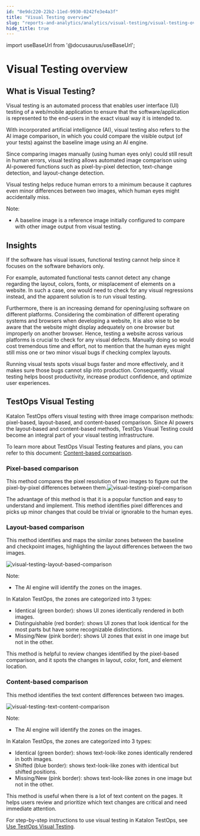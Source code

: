 ```yaml
---
id: "8e9dc220-22b2-11ed-9930-0242fe3e4a3f"
title: "Visual Testing overview"
slug: "reports-and-analytics/analytics/visual-testing/visual-testing-overview"
hide_title: true
---
```

import useBaseUrl from '@docusaurus/useBaseUrl';


# <a id="id_visual-testing-overview" class="anchor_top_offset"/><a id="ariaid-title1" class="anchor_top_offset"/>Visual Testing overview


## What is Visual Testing?

<p xmlns="http://www.w3.org/1999/xhtml" className="p">Visual testing is an automated process that enables user   interface (UI) testing of a web/mobile application to ensure that   the software/application is represented to the end-users in the   exact visual way it is intended to.</p> 
<p xmlns="http://www.w3.org/1999/xhtml" className="p">With incorporated artificial intelligence (AI), visual testing   also refers to the AI image comparison, in which you could compare   the visible output (of your tests) against the baseline image using   an AI engine.</p> 
<p xmlns="http://www.w3.org/1999/xhtml" className="p">Since comparing images manually (using human eyes only) could   still result in human errors, visual testing allows automated image   comparison using AI-powered functions such as pixel-by-pixel   detection, text-change detection, and layout-change detection.</p> 
<p xmlns="http://www.w3.org/1999/xhtml" className="p">Visual testing helps reduce human errors to a minimum because it   captures even minor differences between two images, which human   eyes might accidentally miss.</p> 
<div xmlns="http://www.w3.org/1999/xhtml" className="p"><div className="note note note_note"><span className="note__title">Note:</span> <ul className="ul"><li className="li"><p className="p">A baseline image is a reference image initially configured to compare with other image output from visual testing.</p></li></ul></div></div>

## Insights

<p xmlns="http://www.w3.org/1999/xhtml" className="p">If the software has visual issues, functional testing cannot   help since it focuses on the software behaviors only.</p> 
<p xmlns="http://www.w3.org/1999/xhtml" className="p">For example, automated functional tests cannot detect any change   regarding the layout, colors, fonts, or misplacement of elements on   a website. In such a case, one would need to check for any visual   regressions instead, and the apparent solution is to run visual   testing.</p> 
<p xmlns="http://www.w3.org/1999/xhtml" className="p">Furthermore, there is an increasing demand for opening/using   software on different platforms. Considering the combination of   different operating systems and browsers when developing a website,   it is also wise to be aware that the website might display   adequately on one browser but improperly on another browser. Hence,   testing a website across various platforms is crucial to check for   any visual defects. Manually doing so would cost tremendous time   and effort, not to mention that the human eyes might still miss one   or two minor visual bugs if checking complex layouts.</p> 
<p xmlns="http://www.w3.org/1999/xhtml" className="p">Running visual tests spots visual bugs faster and more   effectively, and it makes sure those bugs cannot slip into   production. Consequently, visual testing helps boost productivity,   increase product confidence, and optimize user experiences.</p> 

## <a id="id_3" class="anchor_top_offset"/>TestOps Visual Testing

<p xmlns="http://www.w3.org/1999/xhtml" className="p">Katalon TestOps offers visual testing with three image   comparison methods: pixel-based, layout-based, and content-based   comparison. Since AI powers the layout-based and content-based   methods, TestOps Visual Testing could become an integral part of   your visual testing infrastructure.</p> 
<p xmlns="http://www.w3.org/1999/xhtml" className="p">To learn more about TestOps Visual Testing features and plans, you can refer to this document: <a className="xref" href="#">Content-based comparison</a>.</p> 

### <a id="id_4" class="anchor_top_offset"/>Pixel-based comparison

<p xmlns="http://www.w3.org/1999/xhtml" className="p">This method compares the pixel resolution of two images to   figure out the pixel-by-pixel differences between them.<img className="image" src={useBaseUrl("/8e99ca80-22b2-11ed-9930-0242fe3e4a3f.png")} alt="visual-testing-pixel-comparison" /></p> 
<p xmlns="http://www.w3.org/1999/xhtml" className="p">The advantage of this method is that it is a popular function   and easy to understand and implement. This method identifies pixel   differences and picks up minor changes that could be trivial or   ignorable to the human eyes.</p> 

### <a id="id_5" class="anchor_top_offset"/>Layout-based comparison

<p xmlns="http://www.w3.org/1999/xhtml" className="p">This method identifies and maps the similar zones between the   baseline and checkpoint images, highlighting the layout differences   between the two images.</p> 
<p xmlns="http://www.w3.org/1999/xhtml" className="p">   <img className="image" src={useBaseUrl("/8e98e020-22b2-11ed-9930-0242fe3e4a3f.png")} alt="visual-testing-layout-based-comparison" /></p> 
<div xmlns="http://www.w3.org/1999/xhtml" className="note note note_note"><span className="note__title">Note:</span> 
  <ul className="ul"><li className="li"><p className="p">The AI engine will identify the zones on the images.</p></li></ul>
</div>
<p xmlns="http://www.w3.org/1999/xhtml" className="p">In Katalon TestOps, the zones are categorized into 3 types:</p> 
<ul xmlns="http://www.w3.org/1999/xhtml" className="ul"><li className="li">Identical (green border): shows UI zones identically rendered     in both images.</li><li className="li">Distinguishable (red border): shows UI zones that look     identical for the most parts but have some recognizable     distinctions.</li><li className="li">Missing/New (pink border): shows UI zones that exist in one     image but not in the other.</li></ul> 
<p xmlns="http://www.w3.org/1999/xhtml" className="p">This method is helpful to review changes identified by the   pixel-based comparison, and it spots the changes in layout, color,   font, and element location.</p> 

### <a id="id_6" class="anchor_top_offset"/>Content-based comparison

<p xmlns="http://www.w3.org/1999/xhtml" className="p">This method identifies the text content differences between two   images.</p> 
<p xmlns="http://www.w3.org/1999/xhtml" className="p">   <img className="image" src={useBaseUrl("/8e9a8dd0-22b2-11ed-9930-0242fe3e4a3f.png")} alt="visual-testing-text-content-comparison" />           </p> 
<div xmlns="http://www.w3.org/1999/xhtml" className="note note note_note"><span className="note__title">Note:</span> 
  <ul className="ul"><li className="li"><p className="p">The AI engine will identify the zones on the images.</p></li></ul>
</div>
<p xmlns="http://www.w3.org/1999/xhtml" className="p">In Katalon TestOps, the zones are categorized into 3 types:</p> 
<ul xmlns="http://www.w3.org/1999/xhtml" className="ul"><li className="li">Identical (green border): shows text-look-like zones     identically rendered in both images.</li><li className="li">Shifted (blue border): shows text-look-like zones with     identical but shifted positions.</li><li className="li">Missing/New (pink border): shows text-look-like zones in one     image but not in the other.</li></ul> 
<p xmlns="http://www.w3.org/1999/xhtml" className="p">This method is useful when there is a lot of text content on the   pages. It helps users review and prioritize which text changes are   critical and need immediate attention.</p> 
<p xmlns="http://www.w3.org/1999/xhtml" className="p">For step-by-step instructions to use visual testing in Katalon   TestOps, see <a className="xref" href="/reports-and-analytics/analytics/visual-testing/use-testops-visual-testing#task-1734">Use     TestOps Visual Testing</a>.</p> 

